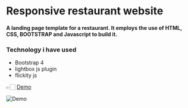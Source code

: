 
# Responsive restaurant website

#### A landing page template for a restaurant. It employs the use of HTML, CSS, BOOTSTRAP and Javascript to build it.

### Technology i have used
- Bootstrap 4
- lightbox js plugin
- flickity js

👉🏻 [Demo](https://shohan-ch.github.io/Bootstrap-Restaurant/)

![Demo](img/Hnet-image.gif)
